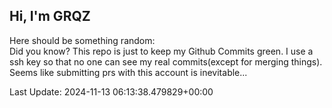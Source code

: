 ## Hi, I'm GRQZ
Here should be something random:  
Did you know? This repo is just to keep my Github Commits green.
I use a ssh key so that no one can see my real commits(except for merging things).
Seems like submitting prs with this account is inevitable...


Last Update: 2024-11-13 06:13:38.479829+00:00
